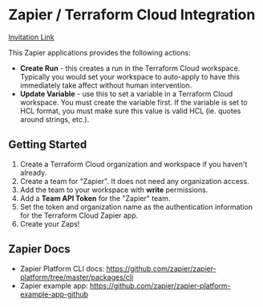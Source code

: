 # Zapier / Terraform Cloud Integration

[Invitation Link](https://zapier.com/developer/public-invite/116848/b681023c9a74112a54b2a581c5deb4d2/)

This Zapier applications provides the following actions:

* **Create Run** - this creates a run in the Terraform Cloud workspace. Typically you would set your workspace to auto-apply to have this immediately take affect without human intervention.
* **Update Variable** - use this to set a variable in a Terraform Cloud workspace. You must create the variable first. If the variable is set to HCL format, you must make sure this value is valid HCL (ie. quotes around strings, etc.).

## Getting Started

1. Create a Terraform Cloud organization and workspace if you haven't already.
1. Create a team for "Zapier". It does not need any organization access.
1. Add the team to your workspace with **write** permissions.
1. Add a **Team API Token** for the "Zapier" team.
1. Set the token and organization name as the authentication information for the Terraform Cloud Zapier app.
1. Create your Zaps!

## Zapier Docs

* Zapier Platform CLI docs: https://github.com/zapier/zapier-platform/tree/master/packages/cli
* Zapier example app: https://github.com/zapier/zapier-platform-example-app-github
